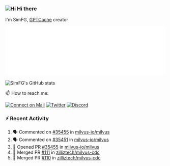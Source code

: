 ### <img src='https://qpluspicture.oss-cn-beijing.aliyuncs.com/6LjjQA/Hi.gif' alt='Hi' width="24"/> Hi there

I'm SimFG, [GPTCache](https://github.com/zilliztech/GPTCache) creator

![Metrics 👋](/metrics.plugin.followup.user.svg)

![SimFG's GitHub stats](https://github-readme-stats.vercel.app/api?username=SimFG&show_icons=true&theme=radical&count_private=true)

📫 How to reach me:

[![Connect on Mail](https://img.shields.io/badge/Ask%20me-anything-1abc9c.svg)](mailto:1142838399@qq.com)
[![Twitter](https://img.shields.io/twitter/follow/FogSim?style=social)](https://twitter.com/FogSim)
[![Discord](https://img.shields.io/discord/1092648432495251507?label=Discord&logo=discord)](https://discord.gg/Q8C6WEjSWV)

### :zap: Recent Activity

<!--START_SECTION:activity-->
1. 🗣 Commented on [#35455](https://github.com/milvus-io/milvus/issues/35455) in [milvus-io/milvus](https://github.com/milvus-io/milvus)
2. 🗣 Commented on [#35451](https://github.com/milvus-io/milvus/issues/35451) in [milvus-io/milvus](https://github.com/milvus-io/milvus)
3. 💪 Opened PR [#35455](https://github.com/milvus-io/milvus/pull/35455) in [milvus-io/milvus](https://github.com/milvus-io/milvus)
4. 🎉 Merged PR [#111](https://github.com/zilliztech/milvus-cdc/pull/111) in [zilliztech/milvus-cdc](https://github.com/zilliztech/milvus-cdc)
5. 🎉 Merged PR [#110](https://github.com/zilliztech/milvus-cdc/pull/110) in [zilliztech/milvus-cdc](https://github.com/zilliztech/milvus-cdc)
<!--END_SECTION:activity-->

